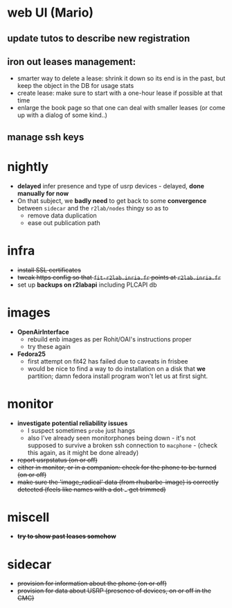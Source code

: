 # web UI (Mario)

##  update tutos to describe new registration 

## iron out leases management:

* smarter way to delete a lease: shrink it down so its end is in the past, but keep the object in the DB for usage stats
* create lease: make sure to start with a one-hour lease if possible at that time
* enlarge the book page so that one can deal with smaller leases (or come up with a dialog of some kind..)

## manage ssh keys

# nightly

* **delayed** infer presence and type of usrp devices - delayed, **done manually for now**
* On that subject, we **badly need** to get back to some **convergence** between `sidecar` and the `r2lab/nodes` thingy so as to 
  * remove data duplication
  * ease out publication path

# infra

* ~~install SSL certificates~~
* ~~tweak https config so that `fit-r2lab.inria.fr` points at `r2lab.inria.fr`~~
* set up **backups on r2labapi** including PLCAPI db

# images

* **OpenAirInterface** 
  * rebuild enb images as per Rohit/OAI's instructions proper
  * try these again
* **Fedora25**
  * first attempt on fit42 has failed due to caveats in frisbee
  * would be nice to find a way to do installation on a disk that **we** partition; damn fedora install program won't let us at first sight.

# monitor

* **investigate potential reliability issues**
  * I suspect sometimes `probe` just hangs
  * also I've already seen monitorphones being down - it's not supposed to survive a broken ssh connection to `macphone` - (check this again, as it might be done already)
* ~~report usrpstatus (on or off)~~
* ~~either in monitor, or in a companion: check for the phone to be turned (on or off)~~
* ~~make sure the 'image_radical' data (from rhubarbe-image) is correctly detected (feels like names with a dot `.` get trimmed)~~

# miscell

* ~~**try to show past leases somehow**~~

# sidecar

* ~~provision for information about the phone (on or off)~~
* ~~provision for data about USRP (presence of devices, on or off in the CMC)~~

